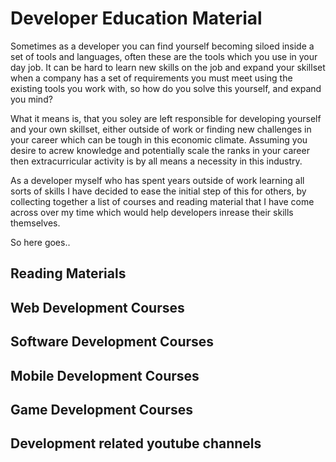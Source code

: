 # Developer Education Material

Sometimes as a developer you can find yourself becoming siloed inside a set of tools and languages, often these are the tools which you use in your day job. It can be hard to learn new skills on the job and expand your skillset when a company has a set of requirements you must meet using the existing tools you work with, so how do you solve this yourself, and expand you mind?

What it means is, that you soley are left responsible for developing yourself and your own skillset, either outside of work or finding new challenges in your career which can be tough in this economic climate. Assuming you desire to acrew knowledge and potentially scale the ranks in your career then extracurricular activity is by all means a necessity in this industry.

As a developer myself who has spent years outside of work learning all sorts of skills I have decided to ease the initial step of this for others, by collecting together a list of courses and reading material that I have come across over my time which would help developers inrease their skills themselves.

So here goes..

## Reading Materials



## Web Development Courses



## Software Development Courses



## Mobile Development Courses



## Game Development Courses 



## Development related youtube channels
